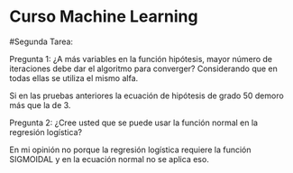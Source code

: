 # Curso Machine Learning

#Segunda Tarea: 

Pregunta 1: ¿A más variables en la función hipótesis, mayor número de iteraciones debe dar el algoritmo para converger? Considerando que en todas ellas se utiliza el mismo alfa.

Si en las pruebas anteriores la ecuación de hipótesis de grado 50 demoro más que la de 3.

Pregunta 2: ¿Cree usted que se puede usar la función normal en la regresión logística?

En mi opinión no porque la regresión logística requiere la función SIGMOIDAL y en la ecuación normal no se aplica eso. 

